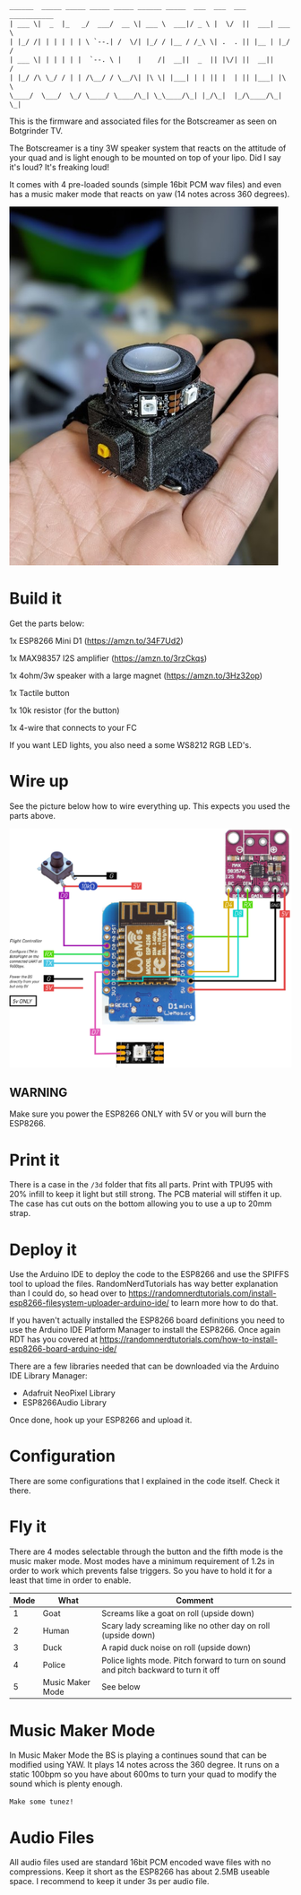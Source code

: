 ```
______  _____ _____ _____ _____ ______ _____  ___  ___  ___ ___________
| ___ \|  _  |_   _/  ___/  __ \| ___ \  ___|/ _ \ |  \/  ||  ___| ___ \
| |_/ /| | | | | | \ `--.| /  \/| |_/ / |__ / /_\ \| .  . || |__ | |_/ /
| ___ \| | | | | |  `--. \ |    |    /|  __||  _  || |\/| ||  __||    /
| |_/ /\ \_/ / | | /\__/ / \__/\| |\ \| |___| | | || |  | || |___| |\ \
\____/  \___/  \_/ \____/ \____/\_| \_\____/\_| |_/\_|  |_/\____/\_| \_|
```

This is the firmware and associated files for the Botscreamer as seen on Botgrinder TV.

The Botscreamer is a tiny 3W speaker system that reacts on the attitude of your quad and is light enough to be mounted on top of your lipo. Did I say it's loud? It's freaking loud! 

It comes with 4 pre-loaded sounds (simple 16bit PCM wav files) and even has a music maker mode that reacts on yaw (14 notes across 360 degrees).

<img src="docs/photo0.jpg">

# Build it

Get the parts below:

1x ESP8266 Mini D1 (https://amzn.to/34F7Ud2)

1x MAX98357 I2S amplifier (https://amzn.to/3rzCkqs)

1x 4ohm/3w speaker with a large magnet (https://amzn.to/3Hz32op)

1x Tactile button 

1x 10k resistor (for the button)

1x 4-wire that connects to your FC

If you want LED lights, you also need a some WS8212 RGB LED's.

# Wire up

See the picture below how to wire everything up. This expects you used the parts above.

<img src="docs/wiring.jpg">

## WARNING

Make sure you power the ESP8266 ONLY with 5V or you will burn the ESP8266.

# Print it

There is a case in the `/3d` folder that fits all parts. Print with TPU95 with 20% infill to keep it light but still strong. The PCB material will stiffen it up. The case has cut outs on the bottom allowing you to use a up to 20mm strap.

# Deploy it

Use the Arduino IDE to deploy the code to the ESP8266 and use the SPIFFS tool to upload the files. RandomNerdTutorials has way better explanation than I could do, so head over to https://randomnerdtutorials.com/install-esp8266-filesystem-uploader-arduino-ide/ to learn more how to do that.

If you haven't actually installed the ESP8266 board definitions you need to use the Arduino IDE Platform Manager to install the ESP8266. Once again RDT has you covered at https://randomnerdtutorials.com/how-to-install-esp8266-board-arduino-ide/

There are a few libraries needed that can be downloaded via the Arduino IDE Library Manager:

+ Adafruit NeoPixel Library
+ ESP8266Audio Library

Once done, hook up your ESP8266 and upload it. 

# Configuration

There are some configurations that I explained in the code itself. Check it there.

# Fly it

There are 4 modes selectable through the button and the fifth mode is the music maker mode. Most modes have a minimum requirement of 1.2s in order to work which prevents false triggers. So you have to hold it for a least that time in order to enable.

| Mode | What | Comment | 
| ----  | ------ | ------------- | 
| 1 | Goat | Screams like a goat on roll (upside down) | 
| 2 | Human | Scary lady screaming like no other day on roll (upside down) |
| 3 | Duck | A rapid duck noise on roll (upside down) |
| 4 | Police | Police lights mode. Pitch forward to turn on sound and pitch backward to turn it off |
| 5 | Music Maker Mode | See below |

# Music Maker Mode

In Music Maker Mode the BS is playing a continues sound that can be modified using YAW. It plays 14 notes across the 360 degree. It runs on a static 100bpm so you have about 600ms to turn your quad to modify the sound which is plenty enough. 

`Make some tunez!`

# Audio Files

All audio files used are standard 16bit PCM encoded wave files with no compressions. Keep it short as the ESP8266 has about 2.5MB useable space. I recommend to keep it under 3s per audio file.
